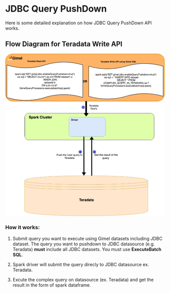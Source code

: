 # JDBC Query PushDown

Here is some detailed explanation on how JDBC Query PushDown API works.


## Flow Diagram for Teradata Write API
<img src="teradata-flow-diagrams/Teradata Query Pushdown.jpg" alt="JDBC Query PushDown Diagram"/>

### How it works:

1) Submit query you want to execute using Gimel datasets including JDBC dataset. The query you want to pushdown to JDBC datasource (e.g. Teradata) **must** include all JDBC datasets. You must use **ExecuteBatch SQL**.

2) Spark driver will submit the query direcly to JDBC datasource ex. Teradata.

3) Excute the complex query on datasource (ex. Teradata) and get the result in the form of spark dataframe.
